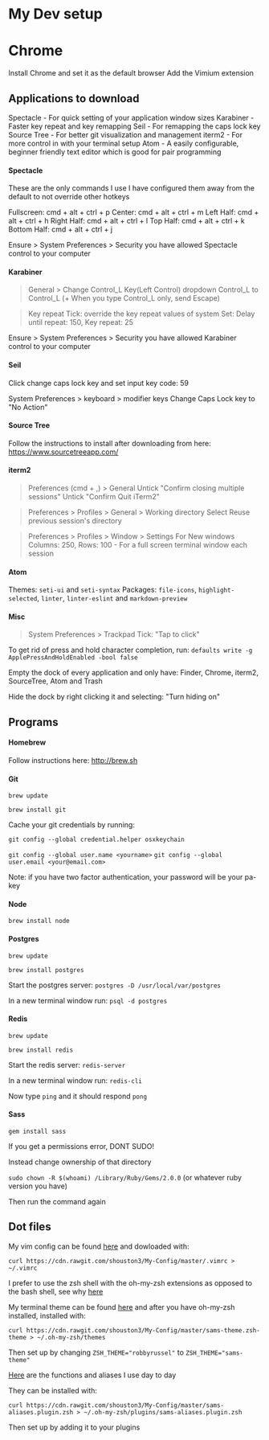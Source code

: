 # My Dev setup

# Chrome
Install Chrome and set it as the default browser
Add the Vimium extension

## Applications to download
Spectacle - For quick setting of your application window sizes
Karabiner - Faster key repeat and key remapping
Seil - For remapping the caps lock key
Source Tree - For better git visualization and management
iterm2 - For more control in with your terminal setup
Atom - A easily configurable, beginner friendly text editor which is good for pair programming

#### Spectacle
These are the only commands I use
I have configured them away from the default to not override other hotkeys

Fullscreen: cmd + alt + ctrl + p
Center: cmd + alt + ctrl + m
Left Half: cmd + alt + ctrl + h
Right Half: cmd + alt + ctrl + l
Top Half: cmd + alt + ctrl + k
Bottom Half: cmd + alt + ctrl + j

Ensure > System Preferences > Security you have allowed Spectacle control to your computer

#### Karabiner

> General > Change Control_L Key(Left Control) dropdown
Control_L to Control_L (+ When you type Control_L only, send Escape)

> Key repeat
Tick: override the key repeat values of system
Set: Delay until repeat: 150, Key repeat: 25

Ensure > System Preferences > Security you have allowed Karabiner control to your computer

#### Seil

Click change caps lock key and set input key code: 59

System Preferences > keyboard > modifier keys
Change Caps Lock key to "No Action"

#### Source Tree

Follow the instructions to install after downloading from here: https://www.sourcetreeapp.com/

#### iterm2

> Preferences (cmd + ,) > General
Untick "Confirm closing multiple sessions"
Untick "Confirm Quit iTerm2"

> Preferences > Profiles > General > Working directory
Select Reuse previous session's directory

> Preferences > Profiles > Window > Settings For New windows
Columns: 250, Rows: 100 - For a full screen terminal window each session

#### Atom

Themes: `seti-ui` and `seti-syntax`
Packages: `file-icons`, `highlight-selected`, `linter`, `linter-eslint` and `markdown-preview`

#### Misc

> System Preferences > Trackpad
Tick: "Tap to click"

To get rid of press and hold character completion, run:
`defaults write -g ApplePressAndHoldEnabled -bool false`

Empty the dock of every application and only have:
Finder, Chrome, iterm2, SourceTree, Atom and Trash

Hide the dock by right clicking it and selecting:
"Turn hiding on"

## Programs

#### Homebrew

Follow instructions here: http://brew.sh

#### Git

`brew update`

`brew install git`

Cache your git credentials by running:

`git config --global credential.helper osxkeychain`

`git config --global user.name <yourname>`
`git config --global user.email <your@email.com>`

Note: if you have two factor authentication, your password will be your pa-key

#### Node

`brew install node`

#### Postgres

`brew update`

`brew install postgres`

Start the postgres server: `postgres -D /usr/local/var/postgres`

In a new terminal window run: `psql -d postgres`

#### Redis

`brew update`

`brew install redis`

Start the redis server: `redis-server`

In a new terminal window run: `redis-cli`

Now type `ping` and it should respond `pong`

#### Sass

`gem install sass`

If you get a permissions error, DONT SUDO!

Instead change ownership of that directory

`sudo chown -R $(whoami) /Library/Ruby/Gems/2.0.0` (or whatever ruby version you have)

Then run the command again

## Dot files

My vim config can be found [here](https://github.com/shouston3/My-Config/blob/master/.vimrc) and dowloaded with:

`curl https://cdn.rawgit.com/shouston3/My-Config/master/.vimrc > ~/.vimrc`

I prefer to use the zsh shell with the oh-my-zsh extensions as opposed to the bash shell, see why [here](https://github.com/shouston3/My-Config/blob/master/WHY_ZSH.md)

My terminal theme can be found [here](https://github.com/shouston3/My-Config/blob/master/sams-theme.zsh-theme) and after you have oh-my-zsh installed, installed with:

`curl https://cdn.rawgit.com/shouston3/My-Config/master/sams-theme.zsh-theme > ~/.oh-my-zsh/themes`

Then set up by changing `ZSH_THEME="robbyrussel"` to `ZSH_THEME="sams-theme"`

[Here](https://github.com/shouston3/My-Config/blob/master/sams-aliases.plugin.zsh) are the functions and aliases I use day to day

They can be installed with:

`curl https://cdn.rawgit.com/shouston3/My-Config/master/sams-aliases.plugin.zsh > ~/.oh-my-zsh/plugins/sams-aliases.plugin.zsh`

Then set up by adding it to your plugins
